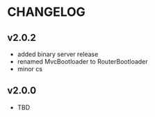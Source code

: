 # CHANGELOG

v2.0.2
------
- added binary server release
- renamed MvcBootloader to RouterBootloader
- minor cs

v2.0.0
------
- TBD